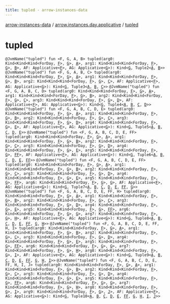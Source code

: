 ```yaml
---
title: tupled - arrow-instances-data
---
```


[arrow-instances-data](../index.html) / [arrow.instances.day.applicative](index.html) / [tupled](./tupled.html)

# tupled

`@JvmName("tupled") fun <F, G, A, B> tupled(arg0: Kind<Kind<Kind<ForDay, `[`F`](tupled.html#F)`>, `[`G`](tupled.html#G)`>, `[`A`](tupled.html#A)`>, arg1: Kind<Kind<Kind<ForDay, `[`F`](tupled.html#F)`>, `[`G`](tupled.html#G)`>, `[`B`](tupled.html#B)`>, AF: Applicative<`[`F`](tupled.html#F)`>, AG: Applicative<`[`G`](tupled.html#G)`>): Kind<`[`G`](tupled.html#G)`, Tuple2<`[`A`](tupled.html#A)`, `[`B`](tupled.html#B)`>>`
`@JvmName("tupled") fun <F, G, A, B, C> tupled(arg0: Kind<Kind<Kind<ForDay, `[`F`](tupled.html#F)`>, `[`G`](tupled.html#G)`>, `[`A`](tupled.html#A)`>, arg1: Kind<Kind<Kind<ForDay, `[`F`](tupled.html#F)`>, `[`G`](tupled.html#G)`>, `[`B`](tupled.html#B)`>, arg2: Kind<Kind<Kind<ForDay, `[`F`](tupled.html#F)`>, `[`G`](tupled.html#G)`>, `[`C`](tupled.html#C)`>, AF: Applicative<`[`F`](tupled.html#F)`>, AG: Applicative<`[`G`](tupled.html#G)`>): Kind<`[`G`](tupled.html#G)`, Tuple3<`[`A`](tupled.html#A)`, `[`B`](tupled.html#B)`, `[`C`](tupled.html#C)`>>`
`@JvmName("tupled") fun <F, G, A, B, C, D> tupled(arg0: Kind<Kind<Kind<ForDay, `[`F`](tupled.html#F)`>, `[`G`](tupled.html#G)`>, `[`A`](tupled.html#A)`>, arg1: Kind<Kind<Kind<ForDay, `[`F`](tupled.html#F)`>, `[`G`](tupled.html#G)`>, `[`B`](tupled.html#B)`>, arg2: Kind<Kind<Kind<ForDay, `[`F`](tupled.html#F)`>, `[`G`](tupled.html#G)`>, `[`C`](tupled.html#C)`>, arg3: Kind<Kind<Kind<ForDay, `[`F`](tupled.html#F)`>, `[`G`](tupled.html#G)`>, `[`D`](tupled.html#D)`>, AF: Applicative<`[`F`](tupled.html#F)`>, AG: Applicative<`[`G`](tupled.html#G)`>): Kind<`[`G`](tupled.html#G)`, Tuple4<`[`A`](tupled.html#A)`, `[`B`](tupled.html#B)`, `[`C`](tupled.html#C)`, `[`D`](tupled.html#D)`>>`
`@JvmName("tupled") fun <F, G, A, B, C, D, E> tupled(arg0: Kind<Kind<Kind<ForDay, `[`F`](tupled.html#F)`>, `[`G`](tupled.html#G)`>, `[`A`](tupled.html#A)`>, arg1: Kind<Kind<Kind<ForDay, `[`F`](tupled.html#F)`>, `[`G`](tupled.html#G)`>, `[`B`](tupled.html#B)`>, arg2: Kind<Kind<Kind<ForDay, `[`F`](tupled.html#F)`>, `[`G`](tupled.html#G)`>, `[`C`](tupled.html#C)`>, arg3: Kind<Kind<Kind<ForDay, `[`F`](tupled.html#F)`>, `[`G`](tupled.html#G)`>, `[`D`](tupled.html#D)`>, arg4: Kind<Kind<Kind<ForDay, `[`F`](tupled.html#F)`>, `[`G`](tupled.html#G)`>, `[`E`](tupled.html#E)`>, AF: Applicative<`[`F`](tupled.html#F)`>, AG: Applicative<`[`G`](tupled.html#G)`>): Kind<`[`G`](tupled.html#G)`, Tuple5<`[`A`](tupled.html#A)`, `[`B`](tupled.html#B)`, `[`C`](tupled.html#C)`, `[`D`](tupled.html#D)`, `[`E`](tupled.html#E)`>>`
`@JvmName("tupled") fun <F, G, A, B, C, D, E, FF> tupled(arg0: Kind<Kind<Kind<ForDay, `[`F`](tupled.html#F)`>, `[`G`](tupled.html#G)`>, `[`A`](tupled.html#A)`>, arg1: Kind<Kind<Kind<ForDay, `[`F`](tupled.html#F)`>, `[`G`](tupled.html#G)`>, `[`B`](tupled.html#B)`>, arg2: Kind<Kind<Kind<ForDay, `[`F`](tupled.html#F)`>, `[`G`](tupled.html#G)`>, `[`C`](tupled.html#C)`>, arg3: Kind<Kind<Kind<ForDay, `[`F`](tupled.html#F)`>, `[`G`](tupled.html#G)`>, `[`D`](tupled.html#D)`>, arg4: Kind<Kind<Kind<ForDay, `[`F`](tupled.html#F)`>, `[`G`](tupled.html#G)`>, `[`E`](tupled.html#E)`>, arg5: Kind<Kind<Kind<ForDay, `[`F`](tupled.html#F)`>, `[`G`](tupled.html#G)`>, `[`FF`](tupled.html#FF)`>, AF: Applicative<`[`F`](tupled.html#F)`>, AG: Applicative<`[`G`](tupled.html#G)`>): Kind<`[`G`](tupled.html#G)`, Tuple6<`[`A`](tupled.html#A)`, `[`B`](tupled.html#B)`, `[`C`](tupled.html#C)`, `[`D`](tupled.html#D)`, `[`E`](tupled.html#E)`, `[`FF`](tupled.html#FF)`>>`
`@JvmName("tupled") fun <F, G, A, B, C, D, E, FF> tupled(arg0: Kind<Kind<Kind<ForDay, `[`F`](tupled.html#F)`>, `[`G`](tupled.html#G)`>, `[`A`](tupled.html#A)`>, arg1: Kind<Kind<Kind<ForDay, `[`F`](tupled.html#F)`>, `[`G`](tupled.html#G)`>, `[`B`](tupled.html#B)`>, arg2: Kind<Kind<Kind<ForDay, `[`F`](tupled.html#F)`>, `[`G`](tupled.html#G)`>, `[`C`](tupled.html#C)`>, arg3: Kind<Kind<Kind<ForDay, `[`F`](tupled.html#F)`>, `[`G`](tupled.html#G)`>, `[`D`](tupled.html#D)`>, arg4: Kind<Kind<Kind<ForDay, `[`F`](tupled.html#F)`>, `[`G`](tupled.html#G)`>, `[`E`](tupled.html#E)`>, arg5: Kind<Kind<Kind<ForDay, `[`F`](tupled.html#F)`>, `[`G`](tupled.html#G)`>, `[`FF`](tupled.html#FF)`>, arg6: Kind<Kind<Kind<ForDay, `[`F`](tupled.html#F)`>, `[`G`](tupled.html#G)`>, `[`G`](tupled.html#G)`>, AF: Applicative<`[`F`](tupled.html#F)`>, AG: Applicative<`[`G`](tupled.html#G)`>): Kind<`[`G`](tupled.html#G)`, Tuple7<`[`A`](tupled.html#A)`, `[`B`](tupled.html#B)`, `[`C`](tupled.html#C)`, `[`D`](tupled.html#D)`, `[`E`](tupled.html#E)`, `[`FF`](tupled.html#FF)`, `[`G`](tupled.html#G)`>>`
`@JvmName("tupled") fun <F, G, A, B, C, D, E, FF, H> tupled(arg0: Kind<Kind<Kind<ForDay, `[`F`](tupled.html#F)`>, `[`G`](tupled.html#G)`>, `[`A`](tupled.html#A)`>, arg1: Kind<Kind<Kind<ForDay, `[`F`](tupled.html#F)`>, `[`G`](tupled.html#G)`>, `[`B`](tupled.html#B)`>, arg2: Kind<Kind<Kind<ForDay, `[`F`](tupled.html#F)`>, `[`G`](tupled.html#G)`>, `[`C`](tupled.html#C)`>, arg3: Kind<Kind<Kind<ForDay, `[`F`](tupled.html#F)`>, `[`G`](tupled.html#G)`>, `[`D`](tupled.html#D)`>, arg4: Kind<Kind<Kind<ForDay, `[`F`](tupled.html#F)`>, `[`G`](tupled.html#G)`>, `[`E`](tupled.html#E)`>, arg5: Kind<Kind<Kind<ForDay, `[`F`](tupled.html#F)`>, `[`G`](tupled.html#G)`>, `[`FF`](tupled.html#FF)`>, arg6: Kind<Kind<Kind<ForDay, `[`F`](tupled.html#F)`>, `[`G`](tupled.html#G)`>, `[`G`](tupled.html#G)`>, arg7: Kind<Kind<Kind<ForDay, `[`F`](tupled.html#F)`>, `[`G`](tupled.html#G)`>, `[`H`](tupled.html#H)`>, AF: Applicative<`[`F`](tupled.html#F)`>, AG: Applicative<`[`G`](tupled.html#G)`>): Kind<`[`G`](tupled.html#G)`, Tuple8<`[`A`](tupled.html#A)`, `[`B`](tupled.html#B)`, `[`C`](tupled.html#C)`, `[`D`](tupled.html#D)`, `[`E`](tupled.html#E)`, `[`FF`](tupled.html#FF)`, `[`G`](tupled.html#G)`, `[`H`](tupled.html#H)`>>`
`@JvmName("tupled") fun <F, G, A, B, C, D, E, FF, H, I> tupled(arg0: Kind<Kind<Kind<ForDay, `[`F`](tupled.html#F)`>, `[`G`](tupled.html#G)`>, `[`A`](tupled.html#A)`>, arg1: Kind<Kind<Kind<ForDay, `[`F`](tupled.html#F)`>, `[`G`](tupled.html#G)`>, `[`B`](tupled.html#B)`>, arg2: Kind<Kind<Kind<ForDay, `[`F`](tupled.html#F)`>, `[`G`](tupled.html#G)`>, `[`C`](tupled.html#C)`>, arg3: Kind<Kind<Kind<ForDay, `[`F`](tupled.html#F)`>, `[`G`](tupled.html#G)`>, `[`D`](tupled.html#D)`>, arg4: Kind<Kind<Kind<ForDay, `[`F`](tupled.html#F)`>, `[`G`](tupled.html#G)`>, `[`E`](tupled.html#E)`>, arg5: Kind<Kind<Kind<ForDay, `[`F`](tupled.html#F)`>, `[`G`](tupled.html#G)`>, `[`FF`](tupled.html#FF)`>, arg6: Kind<Kind<Kind<ForDay, `[`F`](tupled.html#F)`>, `[`G`](tupled.html#G)`>, `[`G`](tupled.html#G)`>, arg7: Kind<Kind<Kind<ForDay, `[`F`](tupled.html#F)`>, `[`G`](tupled.html#G)`>, `[`H`](tupled.html#H)`>, arg8: Kind<Kind<Kind<ForDay, `[`F`](tupled.html#F)`>, `[`G`](tupled.html#G)`>, `[`I`](tupled.html#I)`>, AF: Applicative<`[`F`](tupled.html#F)`>, AG: Applicative<`[`G`](tupled.html#G)`>): Kind<`[`G`](tupled.html#G)`, Tuple9<`[`A`](tupled.html#A)`, `[`B`](tupled.html#B)`, `[`C`](tupled.html#C)`, `[`D`](tupled.html#D)`, `[`E`](tupled.html#E)`, `[`FF`](tupled.html#FF)`, `[`G`](tupled.html#G)`, `[`H`](tupled.html#H)`, `[`I`](tupled.html#I)`>>`
`@JvmName("tupled") fun <F, G, A, B, C, D, E, FF, H, I, J> tupled(arg0: Kind<Kind<Kind<ForDay, `[`F`](tupled.html#F)`>, `[`G`](tupled.html#G)`>, `[`A`](tupled.html#A)`>, arg1: Kind<Kind<Kind<ForDay, `[`F`](tupled.html#F)`>, `[`G`](tupled.html#G)`>, `[`B`](tupled.html#B)`>, arg2: Kind<Kind<Kind<ForDay, `[`F`](tupled.html#F)`>, `[`G`](tupled.html#G)`>, `[`C`](tupled.html#C)`>, arg3: Kind<Kind<Kind<ForDay, `[`F`](tupled.html#F)`>, `[`G`](tupled.html#G)`>, `[`D`](tupled.html#D)`>, arg4: Kind<Kind<Kind<ForDay, `[`F`](tupled.html#F)`>, `[`G`](tupled.html#G)`>, `[`E`](tupled.html#E)`>, arg5: Kind<Kind<Kind<ForDay, `[`F`](tupled.html#F)`>, `[`G`](tupled.html#G)`>, `[`FF`](tupled.html#FF)`>, arg6: Kind<Kind<Kind<ForDay, `[`F`](tupled.html#F)`>, `[`G`](tupled.html#G)`>, `[`G`](tupled.html#G)`>, arg7: Kind<Kind<Kind<ForDay, `[`F`](tupled.html#F)`>, `[`G`](tupled.html#G)`>, `[`H`](tupled.html#H)`>, arg8: Kind<Kind<Kind<ForDay, `[`F`](tupled.html#F)`>, `[`G`](tupled.html#G)`>, `[`I`](tupled.html#I)`>, arg9: Kind<Kind<Kind<ForDay, `[`F`](tupled.html#F)`>, `[`G`](tupled.html#G)`>, `[`J`](tupled.html#J)`>, AF: Applicative<`[`F`](tupled.html#F)`>, AG: Applicative<`[`G`](tupled.html#G)`>): Kind<`[`G`](tupled.html#G)`, Tuple10<`[`A`](tupled.html#A)`, `[`B`](tupled.html#B)`, `[`C`](tupled.html#C)`, `[`D`](tupled.html#D)`, `[`E`](tupled.html#E)`, `[`FF`](tupled.html#FF)`, `[`G`](tupled.html#G)`, `[`H`](tupled.html#H)`, `[`I`](tupled.html#I)`, `[`J`](tupled.html#J)`>>`